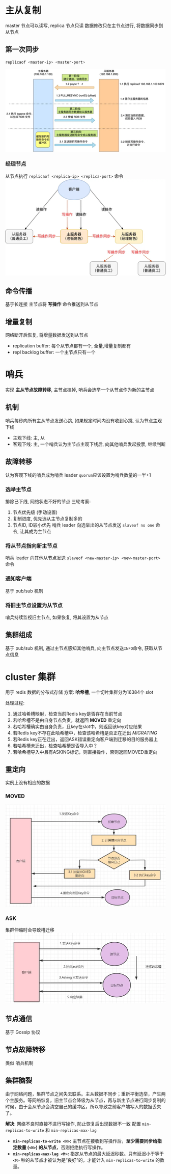 # 主从复制
master 节点可以读写, replica 节点只读
数据修改只在主节点进行, 将数据同步到从节点
## 第一次同步
```sh
replicaof <master-ip> <master-port>
```
![ea4f7e86baf2435af3999e5cd38b6a26-1.webp](https://raw.githubusercontent.com/hmmm42/Picbed/main/obsidian/picturesea4f7e86baf2435af3999e5cd38b6a26-1.webp)
### 经理节点
从节点执行 `replicaof <replica-ip> <replica-port>` 命令 
![4d850bfe8d712d3d67ff13e59b919452.webp](https://raw.githubusercontent.com/hmmm42/Picbed/main/obsidian/pictures4d850bfe8d712d3d67ff13e59b919452.webp)
## 命令传播
基于长连接 主节点将 **写操作** 命令推送到从节点
## 增量复制
网络断开后恢复, 将增量数据发送到从节点
- replication buffer: 每个从节点都有一个, 全量,增量复制都有
- repl backlog buffer: 一个主节点只有一个

# 哨兵
实现 **主从节点故障转移**, 主节点挂掉, 哨兵会选举一个从节点作为新的主节点
## 机制
哨兵每秒向所有主从节点发送心跳, 如果规定时间内没有收到心跳, 认为节点主观下线
- 主观下线: 主, 从
- 客观下线: 主, 一个哨兵认为主节点主观下线后, 向其他哨兵发起投票, 继续判断
## 故障转移
认为客观下线的哨兵成为哨兵 leader
`quorum`应该设置为哨兵数量的一半+1
### 选举主节点
排除已下线, 网络状态不好的节点
三轮考察:
1. 节点优先级 (手动设置)
2. 复制进度, 优先选从主节点复制多的
3. 节点ID, ID较小优先
哨兵 leader 向选举出的从节点发送 `slaveof no one` 命令, 让其成为主节点
### 将从节点指向新主节点
哨兵 leader 向其他从节点发送 `slaveof <new-master-ip> <new-master-port>` 命令
### 通知客户端
基于 pub/sub 机制
### 将旧主节点设置为从节点
哨兵持续监视旧主节点, 如果恢复, 将其设置为从节点
## 集群组成
基于 pub/sub 机制, 通过主节点感知其他哨兵, 向主节点发送`INFO`命令, 获取从节点信息 
# cluster 集群
用于 redis 数据的分布式存储
方案: **哈希槽**, 一个切片集群分为16384个 slot

处理过程:
1. 通过哈希槽映射，检查当前Redis key是否存在当前节点 
2. 若哈希槽不是由自身节点负责，就返回 **MOVED** 重定向 
3. 若哈希槽确实由自身负责，且key在slot中，则返回该key对应结果 
4. 若Redis key不存在此哈希槽中，检查该哈希槽是否正在迁出 *MIGRATING*
5. 若Redis key正在迁出，返回ASK错误重定向客户端到迁移的目的服务器上
6. 若哈希槽未迁出，检查哈希槽是否导入中？
7. 若哈希槽导入中且有ASKING标记，则直接操作，否则返回MOVED重定向
## 重定向
实例上没有相应的数据
### MOVED
![1d4685f1f19d72aff8412498c05bed4a.webp](https://raw.githubusercontent.com/hmmm42/Picbed/main/obsidian/pictures1d4685f1f19d72aff8412498c05bed4a.webp)
### ASK
集群伸缩时会导致槽迁移
![fe3703c3d045462a12b41a628ff26825.webp](https://raw.githubusercontent.com/hmmm42/Picbed/main/obsidian/picturesfe3703c3d045462a12b41a628ff26825.webp)
## 节点通信
基于 Gossip 协议
## 节点故障转移
类似 哨兵机制
## 集群脑裂
由于网络问题，集群节点之间失去联系。主从数据不同步；重新平衡选举，产生两个主服务。等网络恢复，旧主节点会降级为从节点，再与新主节点进行同步复制的时候，由于会从节点会清空自己的缓冲区，所以导致之前客户端写入的数据丢失了。

**解决**: 网络不良时直接不进行写操作, 防止恢复后出现数据不一致
配置 `min-replicas-to-write` 和 `min-replicas-max-lag`
- **`min-replicas-to-write <N>`:** 主节点在接收到写操作后，**至少需要同步给指定数量 (`<N>`) 的从节点**，否则拒绝执行写操作。
- **`min-replicas-max-lag <M>`:** 指定从节点的最大延迟秒数。只有延迟小于等于 `<M>` 秒的从节点才被认为是“良好”的，才能计入 `min-replicas-to-write` 的数量。